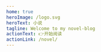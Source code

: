 ```yaml
---
home: true
heroImage: /logo.svg
heroText: 小说
tagline: Welcome to my novel-blog
actionText: 👉开始阅读
actionLink: /novel/
---
```

